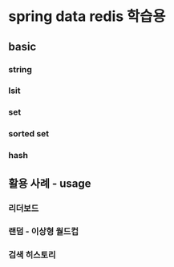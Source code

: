 # spring data redis 학습용

## basic

### string

### lsit

### set

### sorted set

### hash

## 활용 사례 - usage

### 리더보드

### 랜덤 - 이상형 월드컵

### 검색 히스토리